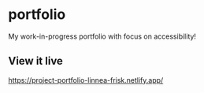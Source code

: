 # portfolio

My work-in-progress portfolio with focus on accessibility!

## View it live

https://project-portfolio-linnea-frisk.netlify.app/
